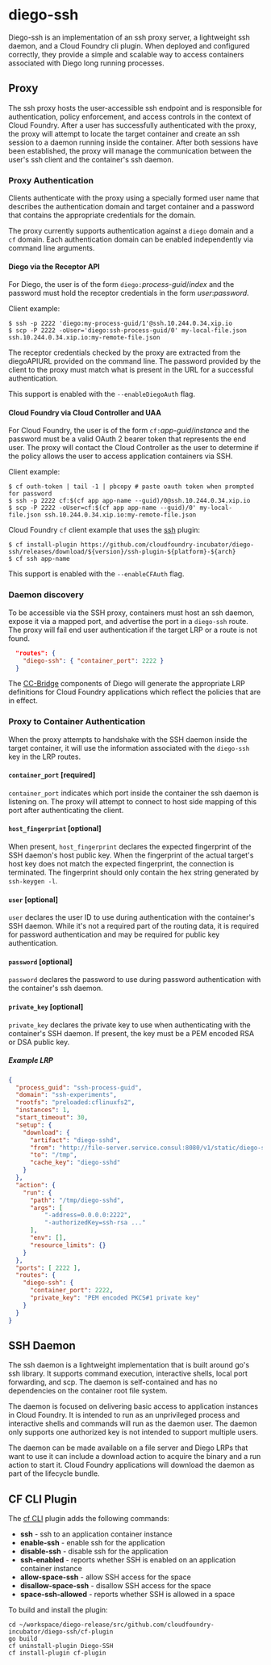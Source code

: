# diego-ssh

Diego-ssh is an implementation of an ssh proxy server, a lightweight ssh
daemon, and a Cloud Foundry cli plugin. When deployed and configured
correctly, they provide a simple and scalable way to access containers
associated with Diego long running processes.

## Proxy

The ssh proxy hosts the user-accessible ssh endpoint and is responsible for
authentication, policy enforcement, and access controls in the context of
Cloud Foundry. After a user has successfully authenticated with the proxy, the
proxy will attempt to locate the target container and create an ssh session to
a daemon running inside the container. After both sessions have been
established, the proxy will manage the communication between the user's ssh
client and the container's ssh daemon.

### Proxy Authentication

Clients authenticate with the proxy using a specially formed user name that
describes the authentication domain and target container and a password that
contains the appropriate credentials for the domain.

The proxy currently supports authentication against a `diego` domain and a
`cf` domain. Each authentication domain can be enabled independently via
command line arguments.

#### Diego via the Receptor API


For Diego, the user is of the form `diego:`_process-guid_/_index_ and the
password must hold the receptor credentials in the form _user_:_password_.

Client example:
```
$ ssh -p 2222 'diego:my-process-guid/1'@ssh.10.244.0.34.xip.io
$ scp -P 2222 -oUser='diego:ssh-process-guid/0' my-local-file.json ssh.10.244.0.34.xip.io:my-remote-file.json
```

The receptor credentials checked by the proxy are extracted from the
diegoAPIURL provided on the command line. The password provided by the client
to the proxy must match what is present in the URL for a successful
authentication.

This support is enabled with the `--enableDiegoAuth` flag.

#### Cloud Foundry via Cloud Controller and UAA

For Cloud Foundry, the user is of the form `cf:`_app-guid_/_instance_ and the
password must be a valid OAuth 2 bearer token that represents the end user.
The proxy will contact the Cloud Controller as the user to determine if the
policy allows the user to access application containers via SSH.

Client example:
```
$ cf outh-token | tail -1 | pbcopy # paste oauth token when prompted for password
$ ssh -p 2222 cf:$(cf app app-name --guid)/0@ssh.10.244.0.34.xip.io
$ scp -P 2222 -oUser=cf:$(cf app app-name --guid)/0' my-local-file.json ssh.10.244.0.34.xip.io:my-remote-file.json
```

Cloud Foundry `cf` client example that uses the [ssh][ssh-plugin] plugin:
```
$ cf install-plugin https://github.com/cloudfoundry-incubator/diego-ssh/releases/download/${version}/ssh-plugin-${platform}-${arch}
$ cf ssh app-name
```

This support is enabled with the `--enableCFAuth` flag.

### Daemon discovery

To be accessible via the SSH proxy, containers must host an ssh daemon, expose
it via a mapped port, and advertise the port in a `diego-ssh` route. The proxy
will fail end user authentication if the target LRP or a route is not found.

```json
  "routes": {
    "diego-ssh": { "container_port": 2222 }
  }
```

The [CC-Bridge][bridge] components of Diego will generate the appropriate LRP
definitions for Cloud Foundry applications which reflect the policies that are
in effect.

### Proxy to Container Authentication

When the proxy attempts to handshake with the SSH daemon inside the target
container, it will use the information associated with the `diego-ssh` key in
the LRP routes.

#### `container_port` [required]
`container_port` indicates which port inside the container the ssh daemon is
listening on. The proxy will attempt to connect to host side mapping of this
port after authenticating the client.

#### `host_fingerprint` [optional]
When present, `host_fingerprint` declares the expected fingerprint of the SSH
daemon's host public key. When the fingerprint of the actual target's host key
does not match the expected fingerprint, the connection is terminated. The
fingerprint should only contain the hex string generated by `ssh-keygen -l`.

#### `user` [optional]
`user` declares the user ID to use during authentication with the container's
SSH daemon. While it's not a required part of the routing data, it is required
for password authentication and may be required for public key authentication.

#### `password` [optional]
`password` declares the password to use during password authentication with
the container's ssh daemon.

#### `private_key` [optional]
`private_key` declares the private key to use when authenticating with the
container's SSH daemon. If present, the key must be a PEM encoded RSA or DSA
public key.

##### Example LRP
```json
{
  "process_guid": "ssh-process-guid",
  "domain": "ssh-experiments",
  "rootfs": "preloaded:cflinuxfs2",
  "instances": 1,
  "start_timeout": 30,
  "setup": {
    "download": {
      "artifact": "diego-sshd",
      "from": "http://file-server.service.consul:8080/v1/static/diego-sshd/diego-sshd.tgz",
      "to": "/tmp",
      "cache_key": "diego-sshd"
    }
  },
  "action": {
    "run": {
      "path": "/tmp/diego-sshd",
      "args": [
          "-address=0.0.0.0:2222",
          "-authorizedKey=ssh-rsa ..."
      ],
      "env": [],
      "resource_limits": {}
    }
  },
  "ports": [ 2222 ],
  "routes": {
    "diego-ssh": {
      "container_port": 2222,
      "private_key": "PEM encoded PKCS#1 private key"
    }
  }
}
```

## SSH Daemon

The ssh daemon is a lightweight implementation that is built around go's ssh
library. It supports command execution, interactive shells, local port
forwarding, and scp. The daemon is self-contained and has no dependencies on the
container root file system.

The daemon is focused on delivering basic access to application instances in
Cloud Foundry. It is intended to run as an unprivileged process and
interactive shells and commands will run as the daemon user. The daemon only
supports one authorized key is not intended to support multiple users.

The daemon can be made available on a file server and Diego LRPs that
want to use it can include a download action to acquire the binary and a run
action to start it. Cloud Foundry applications will download the daemon as
part of the lifecycle bundle.

[bridge]: https://github.com/cloudfoundry-incubator/diego-design-notes#cc-bridge-components
[cflinuxfs2]: https://github.com/cloudfoundry/stacks/tree/master/cflinuxfs2
[ssh-plugin]: https://github.com/cloudfoundry-incubator/diego-ssh/releases

## CF CLI Plugin

The [cf CLI](https://github.com/cloudfoundry/cli) plugin adds the following commands:
- **ssh** - ssh to an application container instance
- **enable-ssh** - enable ssh for the application
- **disable-ssh** - disable ssh for the application
- **ssh-enabled** - reports whether SSH is enabled on an application container instance
- **allow-space-ssh** - allow SSH access for the space
- **disallow-space-ssh** - disallow SSH access for the space
- **space-ssh-allowed** - reports whether SSH is allowed in a space

To build and install the plugin:
```
cd ~/workspace/diego-release/src/github.com/cloudfoundry-incubator/diego-ssh/cf-plugin
go build
cf uninstall-plugin Diego-SSH
cf install-plugin cf-plugin
```
